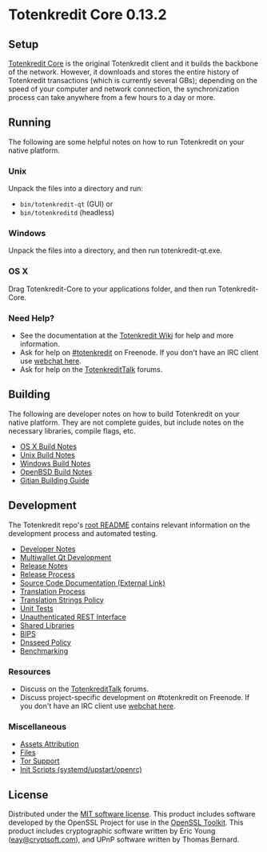 Totenkredit Core 0.13.2
=====================

Setup
---------------------
[Totenkredit Core](http://totenkredit.org/en/download) is the original Totenkredit client and it builds the backbone of the network. However, it downloads and stores the entire history of Totenkredit transactions (which is currently several GBs); depending on the speed of your computer and network connection, the synchronization process can take anywhere from a few hours to a day or more.

Running
---------------------
The following are some helpful notes on how to run Totenkredit on your native platform.

### Unix

Unpack the files into a directory and run:

- `bin/totenkredit-qt` (GUI) or
- `bin/totenkreditd` (headless)

### Windows

Unpack the files into a directory, and then run totenkredit-qt.exe.

### OS X

Drag Totenkredit-Core to your applications folder, and then run Totenkredit-Core.

### Need Help?

* See the documentation at the [Totenkredit Wiki](https://totenkredit.info/)
for help and more information.
* Ask for help on [#totenkredit](http://webchat.freenode.net?channels=totenkredit) on Freenode. If you don't have an IRC client use [webchat here](http://webchat.freenode.net?channels=totenkredit).
* Ask for help on the [TotenkreditTalk](https://totenkredittalk.io/) forums.

Building
---------------------
The following are developer notes on how to build Totenkredit on your native platform. They are not complete guides, but include notes on the necessary libraries, compile flags, etc.

- [OS X Build Notes](build-osx.md)
- [Unix Build Notes](build-unix.md)
- [Windows Build Notes](build-windows.md)
- [OpenBSD Build Notes](build-openbsd.md)
- [Gitian Building Guide](gitian-building.md)

Development
---------------------
The Totenkredit repo's [root README](/README.md) contains relevant information on the development process and automated testing.

- [Developer Notes](developer-notes.md)
- [Multiwallet Qt Development](multiwallet-qt.md)
- [Release Notes](release-notes.md)
- [Release Process](release-process.md)
- [Source Code Documentation (External Link)](https://dev.visucore.com/bitcoin/doxygen/)
- [Translation Process](translation_process.md)
- [Translation Strings Policy](translation_strings_policy.md)
- [Unit Tests](unit-tests.md)
- [Unauthenticated REST Interface](REST-interface.md)
- [Shared Libraries](shared-libraries.md)
- [BIPS](bips.md)
- [Dnsseed Policy](dnsseed-policy.md)
- [Benchmarking](benchmarking.md)

### Resources
* Discuss on the [TotenkreditTalk](https://totenkredittalk.io/) forums.
* Discuss project-specific development on #totenkredit on Freenode. If you don't have an IRC client use [webchat here](http://webchat.freenode.net/?channels=totenkredit).

### Miscellaneous
- [Assets Attribution](assets-attribution.md)
- [Files](files.md)
- [Tor Support](tor.md)
- [Init Scripts (systemd/upstart/openrc)](init.md)

License
---------------------
Distributed under the [MIT software license](http://www.opensource.org/licenses/mit-license.php).
This product includes software developed by the OpenSSL Project for use in the [OpenSSL Toolkit](https://www.openssl.org/). This product includes
cryptographic software written by Eric Young ([eay@cryptsoft.com](mailto:eay@cryptsoft.com)), and UPnP software written by Thomas Bernard.
